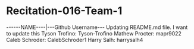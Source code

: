 # Recitation-016-Team-1
------NAME----|---Github Username---
Updating README.md file.
I want to update this 
Tyson Trofino: Tyson-Trofino
Mathew Procter: mapr9022
Caleb Schroder: CalebSchroder1
Harry Salh: harrysalh4
